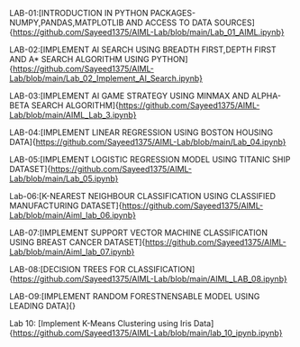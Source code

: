 LAB-01:[INTRODUCTION IN PYTHON PACKAGES-NUMPY,PANDAS,MATPLOTLIB AND ACCESS TO DATA SOURCES]{https://github.com/Sayeed1375/AIML-Lab/blob/main/Lab_01_AIML.ipynb}

LAB-02:[IMPLEMENT AI SEARCH USING BREADTH FIRST,DEPTH FIRST AND A* SEARCH ALGORITHM USING PYTHON]{https://github.com/Sayeed1375/AIML-Lab/blob/main/Lab_02_Implement_AI_Search.ipynb}

LAB-03:[IMPLEMENT AI GAME STRATEGY USING MINMAX AND ALPHA-BETA SEARCH ALGORITHM]{https://github.com/Sayeed1375/AIML-Lab/blob/main/AIML_Lab_3.ipynb}

LAB-04:[IMPLEMENT LINEAR REGRESSION USING BOSTON HOUSING DATA]{https://github.com/Sayeed1375/AIML-Lab/blob/main/Lab_04.ipynb}

LAB-05:[IMPLEMENT LOGISTIC REGRESSION MODEL USING TITANIC SHIP DATASET]{https://github.com/Sayeed1375/AIML-Lab/blob/main/Lab_05.ipynb}

Lab-06:[K-NEAREST NEIGHBOUR CLASSIFICATION USING CLASSIFIED MANUFACTURING DATASET]{https://github.com/Sayeed1375/AIML-Lab/blob/main/Aiml_lab_06.ipynb}

LAB-07:[IMPLEMENT SUPPORT VECTOR MACHINE CLASSIFICATION USING BREAST CANCER DATASET]{https://github.com/Sayeed1375/AIML-Lab/blob/main/Aiml_lab_07.ipynb}

LAB-08:[DECISION TREES FOR CLASSIFICATION]
{https://github.com/Sayeed1375/AIML-Lab/blob/main/AIML_LAB_08.ipynb}

LAB-O9:[IMPLEMENT RANDOM FORESTNENSABLE MODEL USING LEADING DATA]{}





Lab 10: [Implement K-Means Clustering using Iris Data]{https://github.com/Sayeed1375/AIML-Lab/blob/main/lab_10_ipynb.ipynb}

